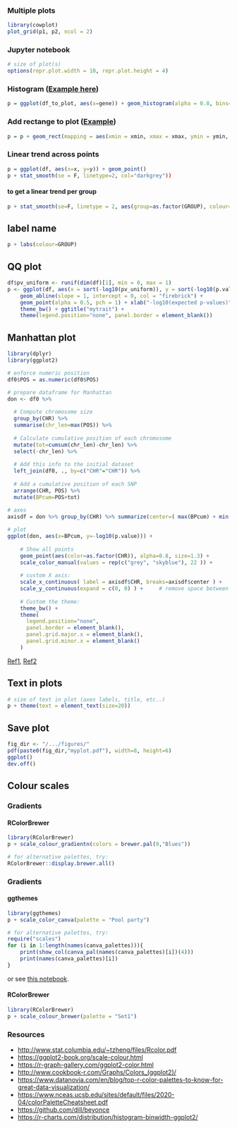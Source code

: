 ### Multiple plots

```R
library(cowplot)
plot_grid(p1, p2, ncol = 2)
```

### Jupyter notebook 

```R
# size of plot(s)
options(repr.plot.width = 10, repr.plot.height = 4) 
```

### Histogram ([Example here](https://github.com/annacuomo/Anna_PhD_notebooks/blob/main/sc_neuroseq/iPSCs/fig3b_3e.ipynb))

```R
p = ggplot(df_to_plot, aes(x=gene)) + geom_histogram(alpha = 0.8, bins=15) 
```

### Add rectange to plot ([Example](https://github.com/single-cell-genetics/singlecell_endodiff_paper/blob/main/plotting_notebooks/lead_switchin.ipynb))

```R
p = p + geom_rect(mapping = aes(xmin = xmin, xmax = xmax, ymin = ymin, ymax = ymax), color = col, fill = col)
```

### Linear trend across points

```R
p = ggplot(df, aes(x=x, y=y)) + geom_point()
p + stat_smooth(se = F, linetype=2, col="darkgrey"))
```

#### to get a linear trend per group

```R
p + stat_smooth(se=F, linetype = 2, aes(group=as.factor(GROUP), colour=as.factor(GROUP)))
```

## label name

```R
p + labs(colour=GROUP)
```

## QQ plot

```R
df$pv_uniform <- runif(dim(df)[1], min = 0, max = 1)
p <- ggplot(df, aes(x = sort(-log10(pv_uniform)), y = sort(-log10(p.value)))) + 
    geom_abline(slope = 1, intercept = 0, col = "firebrick") +
    geom_point(alpha = 0.5, pch = 1) + xlab("-log10(expected p-values)") + ylab("-log10(observed p-values)") +
    theme_bw() + ggtitle("mytrait") +
    theme(legend.position="none", panel.border = element_blank())
```

## Manhattan plot

```R
library(dplyr)
library(ggplot2)

# enforce numeric position
df0$POS = as.numeric(df0$POS)

# prepare dataframe for Manhattan
don <- df0 %>% 
  
  # Compute chromosome size
  group_by(CHR) %>% 
  summarise(chr_len=max(POS)) %>% 
  
  # Calculate cumulative position of each chromosome
  mutate(tot=cumsum(chr_len)-chr_len) %>%
  select(-chr_len) %>%
  
  # Add this info to the initial dataset
  left_join(df0, ., by=c("CHR"="CHR")) %>%
  
  # Add a cumulative position of each SNP
  arrange(CHR, POS) %>%
  mutate(BPcum=POS+tot)
  
# axes
axisdf = don %>% group_by(CHR) %>% summarize(center=( max(BPcum) + min(BPcum) ) / 2 )

# plot
ggplot(don, aes(x=BPcum, y=-log10(p.value))) +
    
    # Show all points
    geom_point(aes(color=as.factor(CHR)), alpha=0.8, size=1.3) +
    scale_color_manual(values = rep(c("grey", "skyblue"), 22 )) +
    
    # custom X axis:
    scale_x_continuous( label = axisdf$CHR, breaks=axisdf$center ) +
    scale_y_continuous(expand = c(0, 0) ) +     # remove space between plot area and x axis
  
    # Custom the theme:
    theme_bw() +
    theme( 
      legend.position="none",
      panel.border = element_blank(),
      panel.grid.major.x = element_blank(),
      panel.grid.minor.x = element_blank()
    )
```

[Ref1](https://github.com/annacuomo/Notebooks_private/blob/main/scripts/TenK10K/saige_qtl/saige_eqtl_onek1k/make_manhattan_files.R), [Ref2](https://r-graph-gallery.com/101_Manhattan_plot.html)

## Text in plots

```R
# size of text in plot (axes labels, title, etc..)
p + theme(text = element_text(size=20))
```

## Save plot

```R
fig_dir <- "/.../figures/"
pdf(paste0(fig_dir,"myplot.pdf"), width=8, height=6)
ggplot()
dev.off()
```

## Colour scales

### Gradients

#### RColorBrewer

```R
library(RColorBrewer)
p + scale_colour_gradientn(colors = brewer.pal(9,"Blues"))

# for alternative palettes, try:
RColorBrewer::display.brewer.all()
```

### Gradients

#### ggthemes

```R
library(ggthemes)
p + scale_color_canva(palette = "Pool party")

# for alternative palettes, try:
require("scales")
for (i in 1:length(names(canva_palettes))){
    print(show_col(canva_pal(names(canva_palettes)[i])(4)))   
    print(names(canva_palettes)[i])
}
```

or see [this notebook](https://github.com/annacuomo/Anna_PhD_notebooks/blob/main/sc_endodiff/Canva%20Palettes.ipynb).

#### RColorBrewer

```R
library(RColorBrewer)
p + scale_colour_brewer(palette = "Set1")
```

### Resources

* http://www.stat.columbia.edu/~tzheng/files/Rcolor.pdf
* https://ggplot2-book.org/scale-colour.html
* https://r-graph-gallery.com/ggplot2-color.html
* http://www.cookbook-r.com/Graphs/Colors_(ggplot2)/
* https://www.datanovia.com/en/blog/top-r-color-palettes-to-know-for-great-data-visualization/
* https://www.nceas.ucsb.edu/sites/default/files/2020-04/colorPaletteCheatsheet.pdf
* https://github.com/dill/beyonce
* https://r-charts.com/distribution/histogram-binwidth-ggplot2/
